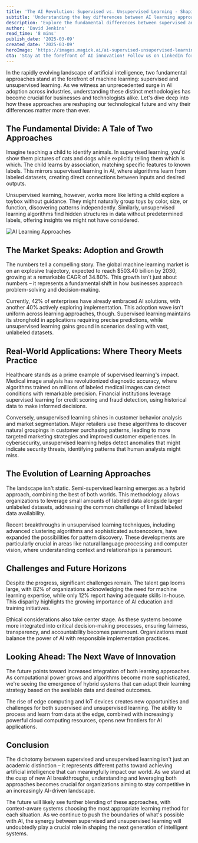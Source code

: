 ```yaml
---
title: 'The AI Revolution: Supervised vs. Unsupervised Learning - Shaping the Future of Machine Intelligence'
subtitle: 'Understanding the key differences between AI learning approaches and their impact on technology''s future'
description: 'Explore the fundamental differences between supervised and unsupervised learning in AI, their market impact, and how these approaches are shaping the future of technology. With the global machine learning market projected to reach $503.40 billion by 2030, understanding these methodologies has become crucial for businesses and technologists alike.'
author: 'David Jenkins'
read_time: '8 mins'
publish_date: '2025-03-09'
created_date: '2025-03-09'
heroImage: 'https://images.magick.ai/ai-supervised-unsupervised-learning.jpg'
cta: 'Stay at the forefront of AI innovation! Follow us on LinkedIn for daily insights into machine learning, AI developments, and expert perspectives on the future of technology.'
---
```


In the rapidly evolving landscape of artificial intelligence, two fundamental approaches stand at the forefront of machine learning: supervised and unsupervised learning. As we witness an unprecedented surge in AI adoption across industries, understanding these distinct methodologies has become crucial for businesses and technologists alike. Let's dive deep into how these approaches are reshaping our technological future and why their differences matter more than ever.

## The Fundamental Divide: A Tale of Two Approaches

Imagine teaching a child to identify animals. In supervised learning, you'd show them pictures of cats and dogs while explicitly telling them which is which. The child learns by association, matching specific features to known labels. This mirrors supervised learning in AI, where algorithms learn from labeled datasets, creating direct connections between inputs and desired outputs.

Unsupervised learning, however, works more like letting a child explore a toybox without guidance. They might naturally group toys by color, size, or function, discovering patterns independently. Similarly, unsupervised learning algorithms find hidden structures in data without predetermined labels, offering insights we might not have considered.

![AI Learning Approaches](https://i.magick.ai/PIXE/1738406181101_magick_img.webp)

## The Market Speaks: Adoption and Growth

The numbers tell a compelling story. The global machine learning market is on an explosive trajectory, expected to reach $503.40 billion by 2030, growing at a remarkable CAGR of 34.80%. This growth isn't just about numbers – it represents a fundamental shift in how businesses approach problem-solving and decision-making.

Currently, 42% of enterprises have already embraced AI solutions, with another 40% actively exploring implementation. This adoption wave isn't uniform across learning approaches, though. Supervised learning maintains its stronghold in applications requiring precise predictions, while unsupervised learning gains ground in scenarios dealing with vast, unlabeled datasets.

## Real-World Applications: Where Theory Meets Practice

Healthcare stands as a prime example of supervised learning's impact. Medical image analysis has revolutionized diagnostic accuracy, where algorithms trained on millions of labeled medical images can detect conditions with remarkable precision. Financial institutions leverage supervised learning for credit scoring and fraud detection, using historical data to make informed decisions.

Conversely, unsupervised learning shines in customer behavior analysis and market segmentation. Major retailers use these algorithms to discover natural groupings in customer purchasing patterns, leading to more targeted marketing strategies and improved customer experiences. In cybersecurity, unsupervised learning helps detect anomalies that might indicate security threats, identifying patterns that human analysts might miss.

## The Evolution of Learning Approaches

The landscape isn't static. Semi-supervised learning emerges as a hybrid approach, combining the best of both worlds. This methodology allows organizations to leverage small amounts of labeled data alongside larger unlabeled datasets, addressing the common challenge of limited labeled data availability.

Recent breakthroughs in unsupervised learning techniques, including advanced clustering algorithms and sophisticated autoencoders, have expanded the possibilities for pattern discovery. These developments are particularly crucial in areas like natural language processing and computer vision, where understanding context and relationships is paramount.

## Challenges and Future Horizons

Despite the progress, significant challenges remain. The talent gap looms large, with 82% of organizations acknowledging the need for machine learning expertise, while only 12% report having adequate skills in-house. This disparity highlights the growing importance of AI education and training initiatives.

Ethical considerations also take center stage. As these systems become more integrated into critical decision-making processes, ensuring fairness, transparency, and accountability becomes paramount. Organizations must balance the power of AI with responsible implementation practices.

## Looking Ahead: The Next Wave of Innovation

The future points toward increased integration of both learning approaches. As computational power grows and algorithms become more sophisticated, we're seeing the emergence of hybrid systems that can adapt their learning strategy based on the available data and desired outcomes.

The rise of edge computing and IoT devices creates new opportunities and challenges for both supervised and unsupervised learning. The ability to process and learn from data at the edge, combined with increasingly powerful cloud computing resources, opens new frontiers for AI applications.

## Conclusion

The dichotomy between supervised and unsupervised learning isn't just an academic distinction – it represents different paths toward achieving artificial intelligence that can meaningfully impact our world. As we stand at the cusp of new AI breakthroughs, understanding and leveraging both approaches becomes crucial for organizations aiming to stay competitive in an increasingly AI-driven landscape.

The future will likely see further blending of these approaches, with context-aware systems choosing the most appropriate learning method for each situation. As we continue to push the boundaries of what's possible with AI, the synergy between supervised and unsupervised learning will undoubtedly play a crucial role in shaping the next generation of intelligent systems.